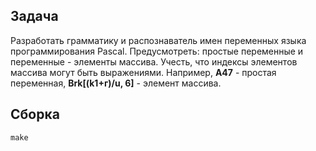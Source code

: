 ## Задача
Разработать грамматику и распознаватель имен переменных
языка программирования Pascal. Предусмотреть: простые 
переменные и переменные - элементы массива. Учесть, что 
индексы элементов массива могут быть выражениями. Например, 
**А47** - простая переменная, **Brk[(k1+г)/u, 6]** - элемент массива.

## Сборка
`make`
